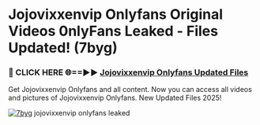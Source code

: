 # Jojovixxenvip Onlyfans Original Videos 0nlyFans Leaked - Files Updated! (7byg)

<h3>🔴 CLICK HERE 🌐==►► <a href="https://tinyurl.com/x26r9saj" rel="nofollow">Jojovixxenvip Onlyfans Updated Files</a></h3>

Get Jojovixxenvip Onlyfans and all content. Now you can access all videos and pictures of Jojovixxenvip Onlyfans. New Updated Files 2025!

[![7byg](https://i.imgur.com/LkgZPqh.gif)](https://tinyurl.com/x26r9saj)
jojovixxenvip onlyfans leaked